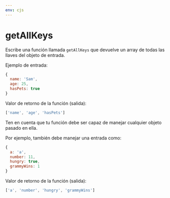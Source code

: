 ```yaml
---
env: cjs
---
```


# getAllKeys

Escribe una función llamada `getAllKeys` que devuelve un array de todas las
llaves del objeto de entrada.

Ejemplo de entrada:

```js
{
  name: 'Sam',
  age: 25,
  hasPets: true
}
```

Valor de retorno de la función (salida):

```js
['name', 'age', 'hasPets']
```

Ten en cuenta que tu función debe ser capaz de manejar cualquier objeto pasado
en ella.

Por ejemplo, también debe manejar una entrada como:

```js
{
  a: 'a',
  number: 11,
  hungry: true,
  grammyWins: 1
}
```

Valor de retorno de la función (salida):

```js
['a', 'number', 'hungry', 'grammyWins']
```
